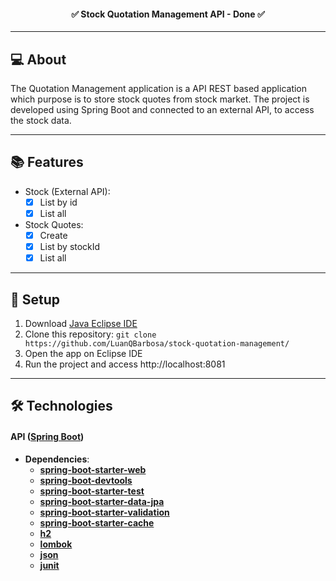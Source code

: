 <h4 align="center"> 
	✅ Stock Quotation Management API - Done ✅
</h4>

---

## 💻 About 

 The Quotation Management application is a API REST based application which purpose is to store stock quotes from stock market. The project is developed using Spring Boot and connected to an external API, to access the stock data.
 
---

## 📚 Features
	
  - Stock (External API):
	  - [x] List by id
	  - [x] List all
	    
  - Stock Quotes:
	  - [x] Create 
	  - [x] List by stockId
	  - [x] List all

---

## 🚀 Setup

1. Download [Java Eclipse IDE](https://www.eclipse.org/downloads/)
2. Clone this repository: ``git clone https://github.com/LuanQBarbosa/stock-quotation-management/``
3. Open the app on Eclipse IDE
5. Run the project and access http://localhost:8081

---

## 🛠 Technologies

#### **API**  ([Spring Boot](https://spring.io/projects/spring-boot))

- **Dependencies**:
  -   **[spring-boot-starter-web](https://mvnrepository.com/artifact/org.springframework.boot/spring-boot-starter-web)**
  -   **[spring-boot-devtools](https://mvnrepository.com/artifact/org.springframework.boot/spring-boot-devtools)**
  -   **[spring-boot-starter-test](https://mvnrepository.com/artifact/org.springframework.boot/spring-boot-starter-test)**
  -   **[spring-boot-starter-data-jpa](https://mvnrepository.com/artifact/org.springframework.boot/spring-boot-starter-data-jpa)**
  -   **[spring-boot-starter-validation](https://mvnrepository.com/artifact/org.springframework.boot/spring-boot-starter-validation)**
  -   **[spring-boot-starter-cache](https://mvnrepository.com/artifact/org.springframework.boot/spring-boot-starter-cache)**
  -   **[h2](https://mvnrepository.com/artifact/com.h2database/h2)**
  -   **[lombok](https://mvnrepository.com/artifact/org.projectlombok/lombok)**
  -   **[json](https://mvnrepository.com/artifact/org.json/json)**
  -   **[junit](https://mvnrepository.com/artifact/org.junit.jupiter/junit-jupiter-api)**
